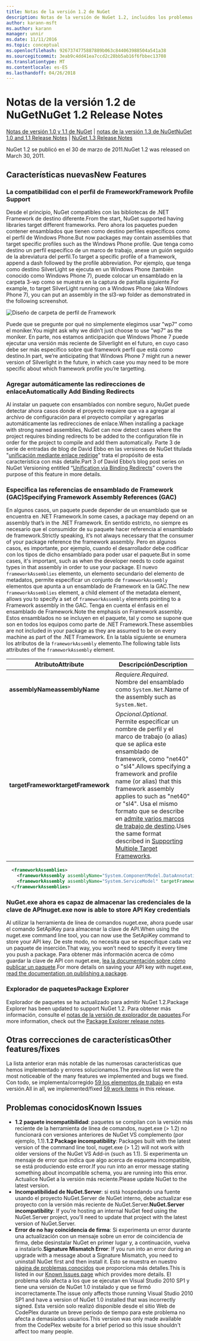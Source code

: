 ```yaml
---
title: Notas de la versión 1.2 de NuGet
description: Notas de la versión de NuGet 1.2, incluidos los problemas conocidos, correcciones de errores, las funciones agregadas y dcr.
author: karann-msft
ms.author: karann
manager: unnir
ms.date: 11/11/2016
ms.topic: conceptual
ms.openlocfilehash: 9267374775887889b063c844063988504a541a38
ms.sourcegitcommit: 3eab9c4dd41ea7ccd2c28bb5ab16f6fbbec13708
ms.translationtype: MT
ms.contentlocale: es-ES
ms.lasthandoff: 04/26/2018
---
```

# <a name="nuget-12-release-notes"></a><span data-ttu-id="ca7a6-103">Notas de la versión 1.2 de NuGet</span><span class="sxs-lookup"><span data-stu-id="ca7a6-103">NuGet 1.2 Release Notes</span></span>

<span data-ttu-id="ca7a6-104">[Notas de versión 1.0 y 1.1 de NuGet](../release-notes/nuget-1.1.md) | [notas de la versión 1.3 de NuGet](../release-notes/nuget-1.3.md)</span><span class="sxs-lookup"><span data-stu-id="ca7a6-104">[NuGet 1.0 and 1.1 Release Notes](../release-notes/nuget-1.1.md) | [NuGet 1.3 Release Notes](../release-notes/nuget-1.3.md)</span></span>

<span data-ttu-id="ca7a6-105">NuGet 1.2 se publicó en el 30 de marzo de 2011.</span><span class="sxs-lookup"><span data-stu-id="ca7a6-105">NuGet 1.2 was released on March 30, 2011.</span></span>

## <a name="new-features"></a><span data-ttu-id="ca7a6-106">Características nuevas</span><span class="sxs-lookup"><span data-stu-id="ca7a6-106">New Features</span></span>

### <a name="framework-profile-support"></a><span data-ttu-id="ca7a6-107">La compatibilidad con el perfil de Framework</span><span class="sxs-lookup"><span data-stu-id="ca7a6-107">Framework Profile Support</span></span>

<span data-ttu-id="ca7a6-108">Desde el principio, NuGet compatibles con las bibliotecas de .NET Framework de destino diferente.</span><span class="sxs-lookup"><span data-stu-id="ca7a6-108">From the start, NuGet supported having libraries target different frameworks.</span></span> <span data-ttu-id="ca7a6-109">Pero ahora los paquetes pueden contener ensamblados que tienen como destino perfiles específicos como el perfil de Windows Phone.</span><span class="sxs-lookup"><span data-stu-id="ca7a6-109">But now packages may contain assemblies that target specific profiles such as the Windows Phone profile.</span></span> <span data-ttu-id="ca7a6-110">Que tenga como destino un perfil específico de un marco de trabajo, anexe un guión seguido de la abreviatura del perfil.</span><span class="sxs-lookup"><span data-stu-id="ca7a6-110">To target a specific profile of a framework, append a dash followed by the profile abbreviation.</span></span> <span data-ttu-id="ca7a6-111">Por ejemplo, que tenga como destino SilverLight se ejecuta en un Windows Phone (también conocido como Windows Phone 7), puede colocar un ensamblado en la carpeta 3-wp como se muestra en la captura de pantalla siguiente.</span><span class="sxs-lookup"><span data-stu-id="ca7a6-111">For example, to target SilverLight running on a Windows Phone (aka Windows Phone 7), you can put an assembly in the sl3-wp folder as demonstrated in the following screenshot.</span></span>

![Diseño de carpeta de perfil de Framework](./media/framework-profile-support.png)

<span data-ttu-id="ca7a6-113">Puede que se pregunte por qué no simplemente elegimos usar "wp7" como el moniker.</span><span class="sxs-lookup"><span data-stu-id="ca7a6-113">You might ask why we didn’t just choose to use “wp7” as the moniker.</span></span> <span data-ttu-id="ca7a6-114">En parte, nos estamos anticipación que Windows Phone 7 puede ejecutar una versión más reciente de Silverlight en el futuro, en cuyo caso debe ser más específico sobre qué framework perfil que está como destino.</span><span class="sxs-lookup"><span data-stu-id="ca7a6-114">In part, we’re anticipating that Windows Phone 7 might run a newer version of Silverlight in the future, in which case you may need to be more specific about which framework profile you’re targetting.</span></span>

### <a name="automatically-add-binding-redirects"></a><span data-ttu-id="ca7a6-115">Agregar automáticamente las redirecciones de enlace</span><span class="sxs-lookup"><span data-stu-id="ca7a6-115">Automatically Add Binding Redirects</span></span>

<span data-ttu-id="ca7a6-116">Al instalar un paquete con ensamblados con nombre seguro, NuGet puede detectar ahora casos donde el proyecto requiere que va a agregar al archivo de configuración para el proyecto compilar y agregarlas automáticamente las redirecciones de enlace.</span><span class="sxs-lookup"><span data-stu-id="ca7a6-116">When installing a package with strong named assemblies, NuGet can now detect cases where the project requires binding redirects to be added to the configuration file in order for the project to compile and add them automatically.</span></span> <span data-ttu-id="ca7a6-117">Parte 3 de serie de entradas de blog de David Ebbo en las versiones de NuGet titulada "[unificación mediante enlace redirige](http://blog.davidebbo.com/2011/01/nuget-versioning-part-3-unification-via.html)" trata el propósito de esta característica con más detalle.</span><span class="sxs-lookup"><span data-stu-id="ca7a6-117">Part 3 of David Ebbo’s blog post series on NuGet Versioning entitled “[Unification via Binding Redirects](http://blog.davidebbo.com/2011/01/nuget-versioning-part-3-unification-via.html)” covers the purpose of this feature in more details.</span></span>

<a name="framework-assembly-refs"></a>

### <a name="specifying-framework-assembly-references-gac"></a><span data-ttu-id="ca7a6-118">Especifica las referencias de ensamblado de Framework (GAC)</span><span class="sxs-lookup"><span data-stu-id="ca7a6-118">Specifying Framework Assembly References (GAC)</span></span>

<span data-ttu-id="ca7a6-119">En algunos casos, un paquete puede depender de un ensamblado que se encuentra en .NET Framework.</span><span class="sxs-lookup"><span data-stu-id="ca7a6-119">In some cases, a package may depend on an assembly that’s in the .NET Framework.</span></span> <span data-ttu-id="ca7a6-120">En sentido estricto, no siempre es necesario que el consumidor de su paquete hacer referencia al ensamblado de framework.</span><span class="sxs-lookup"><span data-stu-id="ca7a6-120">Strictly speaking, it’s not always necessary that the consumer of your package reference the framework assembly.</span></span> <span data-ttu-id="ca7a6-121">Pero en algunos casos, es importante, por ejemplo, cuando el desarrollador debe codificar con los tipos de dicho ensamblado para poder usar el paquete.</span><span class="sxs-lookup"><span data-stu-id="ca7a6-121">But in some cases, it's important, such as when the developer needs to code against types in that assembly in order to use your package.</span></span> <span data-ttu-id="ca7a6-122">El nuevo `frameworkAssemblies` elemento, un elemento secundario del elemento de metadatos, permite especificar un conjunto de `frameworkAssembly` elementos que apunta a un ensamblado de Framework en la GAC.</span><span class="sxs-lookup"><span data-stu-id="ca7a6-122">The new `frameworkAssemblies` element, a child element of the metadata element, allows you to specify a set of `frameworkAssembly` elements pointing to a Framework assembly in the GAC.</span></span> <span data-ttu-id="ca7a6-123">Tenga en cuenta el énfasis en el ensamblado de Framework.</span><span class="sxs-lookup"><span data-stu-id="ca7a6-123">Note the emphasis on Framework assembly.</span></span>
<span data-ttu-id="ca7a6-124">Estos ensamblados no se incluyen en el paquete, tal y como se supone que son en todos los equipos como parte de .NET Framework.</span><span class="sxs-lookup"><span data-stu-id="ca7a6-124">These assemblies are not included in your package as they are assumed to be on every machine  as part of the .NET Framework.</span></span> <span data-ttu-id="ca7a6-125">En la tabla siguiente se enumera los atributos de la `frameworkAssembly` elemento.</span><span class="sxs-lookup"><span data-stu-id="ca7a6-125">The following table lists attributes of the `frameworkAssembly` element.</span></span>


|<span data-ttu-id="ca7a6-126">Atributo</span><span class="sxs-lookup"><span data-stu-id="ca7a6-126">Attribute</span></span> |<span data-ttu-id="ca7a6-127">Descripción</span><span class="sxs-lookup"><span data-stu-id="ca7a6-127">Description</span></span>|
|----------------|-----------|
|<span data-ttu-id="ca7a6-128">**assemblyName**</span><span class="sxs-lookup"><span data-stu-id="ca7a6-128">**assemblyName**</span></span>|<span data-ttu-id="ca7a6-129">*Requiere*.</span><span class="sxs-lookup"><span data-stu-id="ca7a6-129">*Required*.</span></span> <span data-ttu-id="ca7a6-130">Nombre del ensamblado como `System.Net`.</span><span class="sxs-lookup"><span data-stu-id="ca7a6-130">Name of the assembly such as `System.Net`.</span></span>|
|<span data-ttu-id="ca7a6-131">**targetFramework**</span><span class="sxs-lookup"><span data-stu-id="ca7a6-131">**targetFramework**</span></span>|<span data-ttu-id="ca7a6-132">*Opcional*.</span><span class="sxs-lookup"><span data-stu-id="ca7a6-132">*Optional*.</span></span> <span data-ttu-id="ca7a6-133">Permite especificar un nombre de perfil y el marco de trabajo (o alias) que se aplica este ensamblado de framework, como "net40" o "sl4".</span><span class="sxs-lookup"><span data-stu-id="ca7a6-133">Allows specifying a framework and profile name (or alias) that this framework assembly applies to such as "net40" or "sl4".</span></span> <span data-ttu-id="ca7a6-134">Usa el mismo formato que se describe en [admite varios marcos de trabajo de destino](../create-packages/supporting-multiple-target-frameworks.md).</span><span class="sxs-lookup"><span data-stu-id="ca7a6-134">Uses the same format described in [Supporting Multiple Target Frameworks](../create-packages/supporting-multiple-target-frameworks.md).</span></span>|

```xml
  <frameworkAssemblies>
    <frameworkAssembly assemblyName="System.ComponentModel.DataAnnotations" targetFramework="net40" />
    <frameworkAssembly assemblyName="System.ServiceModel" targetFramework="net40" />
  </frameworkAssemblies>
```

### <a name="nugetexe-now-is-able-to-store-api-key-credentials"></a><span data-ttu-id="ca7a6-135">NuGet.exe ahora es capaz de almacenar las credenciales de la clave de API</span><span class="sxs-lookup"><span data-stu-id="ca7a6-135">nuget.exe now is able to store API Key credentials</span></span>

<span data-ttu-id="ca7a6-136">Al utilizar la herramienta de línea de comandos nuget.exe, ahora puede usar el comando SetApiKey para almacenar la clave de API.</span><span class="sxs-lookup"><span data-stu-id="ca7a6-136">When using the nuget.exe command line tool, you can now use the SetApiKey command to store your API key.</span></span> <span data-ttu-id="ca7a6-137">De este modo, no necesita que se especifique cada vez un paquete de inserción.</span><span class="sxs-lookup"><span data-stu-id="ca7a6-137">That way, you won’t need to specify it every time you push a package.</span></span> <span data-ttu-id="ca7a6-138">Para obtener más información acerca de cómo guardar la clave de API con nuget.exe, [lea la documentación sobre cómo publicar un paquete](../create-packages/publish-a-package.md).</span><span class="sxs-lookup"><span data-stu-id="ca7a6-138">For more details on saving your API key with nuget.exe, [read the documentation on publishing a package](../create-packages/publish-a-package.md).</span></span>

### <a name="package-explorer"></a><span data-ttu-id="ca7a6-139">Explorador de paquetes</span><span class="sxs-lookup"><span data-stu-id="ca7a6-139">Package Explorer</span></span>
<span data-ttu-id="ca7a6-140">Explorador de paquetes se ha actualizado para admitir NuGet 1.2.</span><span class="sxs-lookup"><span data-stu-id="ca7a6-140">Package Explorer has been updated to support NuGet 1.2.</span></span> <span data-ttu-id="ca7a6-141">Para obtener más información, consulte el [notas de la versión de explorador de paquetes](http://nuget.codeplex.com/wikipage?title=New%20features%20in%20NuGet%20Package%20Explorer%201.0).</span><span class="sxs-lookup"><span data-stu-id="ca7a6-141">For more information, check out the [Package Explorer release notes](http://nuget.codeplex.com/wikipage?title=New%20features%20in%20NuGet%20Package%20Explorer%201.0).</span></span>

## <a name="other-featuresfixes"></a><span data-ttu-id="ca7a6-142">Otras correcciones de características</span><span class="sxs-lookup"><span data-stu-id="ca7a6-142">Other features/fixes</span></span>

<span data-ttu-id="ca7a6-143">La lista anterior eran más notable de las numerosas características que hemos implementado y errores solucionamos.</span><span class="sxs-lookup"><span data-stu-id="ca7a6-143">The previous list were the most noticeable of the many features we implemented and bugs we fixed.</span></span> <span data-ttu-id="ca7a6-144">Con todo, se implementa/corregido [59 los elementos de trabajo](http://nuget.codeplex.com/workitem/list/advanced?keyword=&status=All&type=All&priority=All&release=NuGet%201.2&assignedTo=All&component=All&sortField=Votes&sortDirection=Descending&page=0) en esta versión.</span><span class="sxs-lookup"><span data-stu-id="ca7a6-144">All in all, we implemented/fixed [59 work items](http://nuget.codeplex.com/workitem/list/advanced?keyword=&status=All&type=All&priority=All&release=NuGet%201.2&assignedTo=All&component=All&sortField=Votes&sortDirection=Descending&page=0) in this release.</span></span>

## <a name="known-issues"></a><span data-ttu-id="ca7a6-145">Problemas conocidos</span><span class="sxs-lookup"><span data-stu-id="ca7a6-145">Known Issues</span></span>

* <span data-ttu-id="ca7a6-146">**1.2 paquete incompatibilidad**: paquetes se compilan con la versión más reciente de la herramienta de línea de comandos, nuget.exe (> 1.2) no funcionará con versiones anteriores de NuGet VS complemento (por ejemplo, 1.1).</span><span class="sxs-lookup"><span data-stu-id="ca7a6-146">**1.2 Package incompatibility**: Packages built with the latest version of the command line tool, nuget.exe (> 1.2) will not work with older versions of the NuGet VS Add-in (such as 1.1).</span></span> <span data-ttu-id="ca7a6-147">Si experimenta un mensaje de error que indica que algo acerca de esquema incompatible, se está produciendo este error.</span><span class="sxs-lookup"><span data-stu-id="ca7a6-147">If you run into an error message stating something about incompatible schema, you are running into this error.</span></span> <span data-ttu-id="ca7a6-148">Actualice NuGet a la versión más reciente.</span><span class="sxs-lookup"><span data-stu-id="ca7a6-148">Please update NuGet to the latest version.</span></span>
* <span data-ttu-id="ca7a6-149">**Incompatibilidad de NuGet.Server**: si está hospedando una fuente usando el proyecto NuGet.Server de NuGet interno, debe actualizar ese proyecto con la versión más reciente de NuGet.Server.</span><span class="sxs-lookup"><span data-stu-id="ca7a6-149">**NuGet.Server incompatibility**: If you’re hosting an internal NuGet feed using the NuGet.Server project, you’ll need to update that project with the latest version of NuGet.Server.</span></span>
* <span data-ttu-id="ca7a6-150">**Error de no hay coincidencia de firma**: Si experimenta un error durante una actualización con un mensaje sobre un error de coincidencia de firma, debe desinstalar NuGet en primer lugar y, a continuación, vuelva a instalarlo.</span><span class="sxs-lookup"><span data-stu-id="ca7a6-150">**Signature Mismatch Error**: If you run into an error during an upgrade with a message about a Signature Mismatch, you need to uninstall NuGet first and then install it.</span></span> <span data-ttu-id="ca7a6-151">Esto se muestra en nuestro [página de problemas conocidos](../release-notes/known-issues.md) que proporciona más detalles.</span><span class="sxs-lookup"><span data-stu-id="ca7a6-151">This is listed in our [Known Issues page](../release-notes/known-issues.md) which provides more details.</span></span> <span data-ttu-id="ca7a6-152">El problema sólo afecta a los que se ejecutan en Visual Studio 2010 SP1 y tiene una versión de NuGet 1.0 instalado y que se firmó incorrectamente.</span><span class="sxs-lookup"><span data-stu-id="ca7a6-152">The issue only affects those running Visual Studio 2010 SP1 and have a version of NuGet 1.0 installed that was incorrectly signed.</span></span> <span data-ttu-id="ca7a6-153">Esta versión solo realizó disponible desde el sitio Web de CodePlex durante un breve período de tiempo para este problema no afecta a demasiados usuarios.</span><span class="sxs-lookup"><span data-stu-id="ca7a6-153">This version was only made available from the CodePlex website for a brief period so this issue shouldn't affect too many people.</span></span>